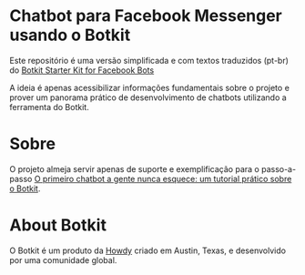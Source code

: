 # Chatbot para Facebook Messenger usando o Botkit

Este repositório é uma versão simplificada e com textos traduzidos (pt-br) do [Botkit Starter Kit for Facebook Bots](https://github.com/howdyai/botkit-starter-facebook)

A ideia é apenas acessibilizar informações fundamentais sobre o projeto e prover um panorama prático de desenvolvimento de chatbots utilizando a ferramenta do Botkit.

# Sobre

O projeto almeja servir apenas de suporte e exemplificação para o passo-a-passo [O primeiro chatbot a gente nunca esquece: um tutorial prático sobre o Botkit](link_no_medium).

# About Botkit

O Botkit é um produto da [Howdy](https://howdy.ai) criado em Austin, Texas, e desenvolvido por uma comunidade global.
